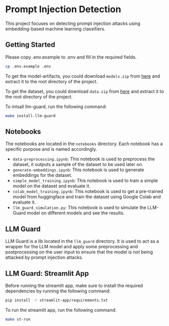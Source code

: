 # Prompt Injection Detection

This project focuses on detecting prompt injection attacks using embedding-based machine learning classifiers.


## Getting Started

Please copy .env.example to .env and fill in the required fields.
```bash
cp .env.example .env
```

To get the model-artifacts, you could download `models.zip` from [here](https://drive.google.com/drive/folders/1_-e51Ax3c3vW6HhbKCS4a2G0egb69rqy?usp=sharing) and extract it to the root directory of the project.

To get the dataset, you could download `data.zip` from [here](https://drive.google.com/drive/folders/1_-e51Ax3c3vW6HhbKCS4a2G0egb69rqy?usp=sharing) and extract it to the root directory of the project.


To intsall llm-guard, run the following command:
```bash
make install-llm-guard
```

## Notebooks

The notebooks are located in the `notebooks` directory. Each notebook has a specific purpose and is named accordingly.

- `data-preprocessing.ipynb`: This notebook is used to preprocess the dataset, it outputs a sample of the dataset to be used later on.
- `generate-embeddings.ipynb`: This notebook is used to generate embeddings for the dataset.
- `simple_model_training.ipynb`: This notebook is used to train a simple model on the dataset and evaluate it.
- `colab_model_training.ipynb`: This notebook is used to get a pre-trained model from huggingface and train  the dataset using Google Colab and evaluate it.
- `llm_guard_simulation.py`: This notebook is used to simulate the LLM-Guard model on different models and see the results.
  

## LLM Guard

LLM Guard is a lib located in the `llm_guard` directory. It is used to act as a wrapper for the LLM model and apply some preprocessing and postprocessing on the user input to ensure that the model is not being attacked by prompt injection attacks.


## LLM Guard: Streamlit App

Before running the streamlit app, make sure to install the required dependencies by running the following command:
```bash
pip install -r streamlit-app/requirements.txt
```

To run the streamlit app, run the following command:
```bash
make st-run
```
